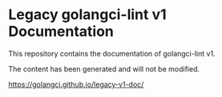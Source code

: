 # Legacy golangci-lint v1 Documentation

This repository contains the documentation of golangci-lint v1.

The content has been generated and will not be modified.

https://golangci.github.io/legacy-v1-doc/
